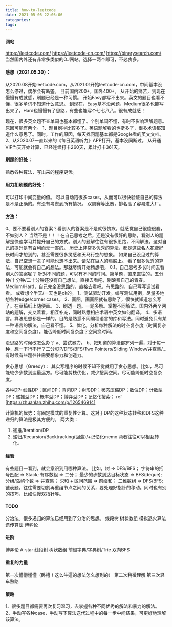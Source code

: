 ```yaml
---
title: how-to-leetcode
date: 2021-05-05 22:05:06
categories:
tags:
---
```


#### 网站
https://leetcode.com/
https://leetcode-cn.com/
https://binarysearch.com/
当然国内外还有非常多类似的OJ网站。选择一两个即可，不必贪多。

#### 感想（2021.05.30）：
从2020.08开始leetcode.com，从2021.01开始leetcode-cn.com，中间基本没怎么停过，偶尔会有断签。
目前国内200+，国外400+。
从开始的痛苦，到现在慢慢有成就感，刷题已经是一种习惯。
开始Easy都写不出来。英文的题目也看不懂，很多单词不知道什么意思。
到现在，Easy基本没问题，Medium很多也能写出来了，Hard也慢慢有了思路，有些也能写个七七八八。很有成就感！

现在，很多英文题不查单词也基本都懂了。个别单词不懂，有时不影响理解题意。
原因可能有两个。
1、题目刷得比较多了。英语题解看的也挺多了，很多术语都知道什么意思了。同时，工作的原因，每天找问题基本都是Google看的英文文档。
2、从2020.07一直以来的《每日英语听力》APP打开，基本没间断过。
从开通VIP当天开始计算，已经连续打卡260天，累计打卡361天。

#### 刷题的好处：
熟悉各种算法，写出来的程序更优。

#### 用力扣刷题的好处：
可以打印中间变量的值。
可以自动跑很多cases，从而可以很快验证自己的算法是不是正确的。有没有考虑到所有情况。
双周赛等比赛，排名高了容易进大厂。

#### 方法：
0、要不要看别人的答案？看别人的答案是不是就很愧疚，就感觉自己很傻很蠢，不如别人？
当然不是！！！在自己思考之后，还是没有很好的思路，看别人的题解是快速学习并提升自己的方式。别人的题解往往有很多思路，不同解法。这对自己的提升是有百利而无一害的。
历史上非常多优秀的算法，都是这些名人花费好长时间才想到的，甚至需要很多灵感和天马行空的想象。
如果自己没见过的算法，自己空想一辈子可能也想不出来。请站在巨人的肩膀上。
看了很多优秀的算法，可能就会有自己的想法。那就尽情开始畅想吧。
0.1、自己思考多长时间去看别人的答案呢？
针对不同的题，可以有不同的时间。简单题，直来直往的，五分钟/十分钟/二十分钟还没有自己想法，直接去看吧，别浪费自己的青春。
Medium/Hard，自己完全没思路的，直接去看吧。有思路的，自己写写调试看看。 或者想个半天/一天也是ok的。
1、测试驱动开发。编写测试用例，尽量多地想各种edge/corner cases。
2、画图。画画图就有思路了，很快就知道怎么写了。在草稿纸上随便画。
3、刷透一题。一题多解。掌握不同解法。国内外两个网站的题解，交叉着看，相互补充，同时熟悉相应术语中英文如何翻译。
4、多语言。算法思想都是一样的。目的是熟悉不同编程语言的库和写法。同时避免只有某一种语言的解法，自己看不懂。
5、优化。分析每种解法的时空复杂度（时间复杂度和空间复杂度）。能否降低时间复杂度？空间换时间。


没思路的时候改怎么办？
a、尝试暴力。
b、把知道的算法都罗列一遍，对于每一种，想一下行不行？二分/DP/DFS/BFS/Two Pointers/Sliding Window/并查集/...
有时候有些题往往需要想象力和创造力。


贪心思想（Greedy）：
其实写程序的时候不知不觉就用了贪心思想。比如，尽可能较少步数到达最远方。尽可能剪枝优化，减少搜索空间。尽可能降低时空复杂度。


各种DP: 
线性DP；区间DP；背包DP；树形DP；状态压缩DP；数位DP；计数型DP；递推型DP；概率型DP；博弈型DP；记忆化搜索；
ref [https://zhuanlan.zhihu.com/p/126546914]

计算机的优势：有固定模式的重复性计算。这对于DP的这种状态转移和DFS这种递归的算法是极其方便的。
两大类：
1. 递推/Iteration/DP
2. 递归/Recursion/Backtracking(回溯)/+记忆化memo
两者往往可以相互转化。


#### 经验
有些题目一看到，就会意识到用哪种算法。
比如，树 => DFS/BFS；
字符串的括号匹配 => Stack;
有序数组 => 二分；
最少的步数到达目标状态 => BFS(deque);
分组/岛屿个数 => 并查集；
求和 + 区间范围 => 前缀和；
二维数组 => DFS/BFS;
链表题，往往需要切割再重组节点之间的关系，要处理好指针的移动。同时也有别的技巧，比如快慢双指针等。


#### TODO
分治法。很多递归的算法已经用到了分治的思想。
线段树
树状数组
模拟退火算法
遗传算法
博弈论


#### 进阶
博弈论
A-star
线段树
树状数组
前缀字典/字典树/Trie
双向BFS


#### 重复的力量
第一次懵懵懂懂（卧槽！这么牛逼的想法怎么想到的）
第二次稍微理解
第三次轻车熟路


#### 策略
1、很多题目都需要再次复习温习，去掌握各种不同优秀的解法和暴力的解法。
2、手动写各种case，手动写下算法迭代过程中的每一步中间结果，可更好地理解该算法。
